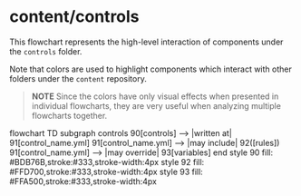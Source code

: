 # content/controls

This flowchart represents the high-level interaction of components under the `controls` folder.

Note that colors are used to highlight components which interact with other folders under the `content` repository.

> **NOTE**
Since the colors have only visual effects when presented in individual flowcharts, they are very useful when analyzing multiple flowcharts together.

<div class="mermaid" style="width=100%;">
flowchart TD
    subgraph controls
    90[controls] --> |written at| 91[control_name.yml]
        91[control_name.yml] --> |may include| 92([rules])
        91[control_name.yml] --> |may override| 93[variables]
    end
    style 90 fill: #BDB76B,stroke:#333,stroke-width:4px
    style 92 fill: #FFD700,stroke:#333,stroke-width:4px
    style 93 fill: #FFA500,stroke:#333,stroke-width:4px
</div>

<script src="https://cdn.jsdelivr.net/npm/mermaid/dist/mermaid.min.js"></script>
